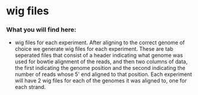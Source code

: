 # wig files

### What you will find here:

- wig files for each experiment.  After aligning to the correct genome of choice we generate wig files for each experiment.  These are tab seperated files that consist of a header indicating what genome was used for bowtie alignment of the reads, and then two columns of data, the first indicating the genome position and the second indicating the number of reads whose 5' end aligned to that position. Each experiment will have 2 wig files for each of the genomes it was aligned to, one for each strand.


